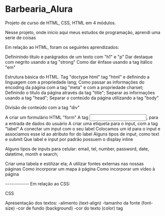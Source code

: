 # Barbearia_Alura


Projeto de curso de HTML, CSS, HTML em 4 módulos.

Nesse projeto, onde inicio aqui meus estudos de programação, aprendi uma serie de coisas 

Em relação ao HTML, foram os seguintes aprendizados:

Defininindo título e parágrados de um texto com "h1" e "p"
Dar destaque com negrito usando a tag "strong"
Como dar ênfase usando a tag itálico "em"

Estrutura básica do HTML.
Tag "doctype html"
tag "html" e definindo a linguagem com a propriedade lang;
Como passar as informações do encoding da página com a tag "meta" e com a propriedade charset;
Definindo o título da página através da tag "title";
Separar as informações usando a tag "head";
Separar o conteúdo da página utilizando a tag "body"

Divisão de conteúdo com a tag "div"

A criar um formulário HTML "form"
A tag <input>, para a entrada de dados do usuário
A criar uma etiqueta para o input, com a tag "label"
A conectar um input com o seu label
Colocamos um id para o input e associamos esse id ao atributo for do label
Alguns tipos de input, como text e submit
Que label e input por padrão possuem o display inline

Alguns tipos de inputs para celular: email, tel, number, password, date, datetime, month e search;

Criar uma tabela e estilizar ela;
A utilizar fontes externas nas nossas páginas
Como incorporar um mapa à página
Como incorporar um vídeo à página

------------ Em relação ao CSS:

CSS

Apresentação dos textos:
-alimento (text-align)
-tamanho da fonte (font-size)
-cor de fundo (background)
-cor do texto (color)
tag <style>

Utilizar identificadores para marcar especificamente um elemento
Adicionando imagem
Ajustar a altra do elemento, usando (heigth)
Ajudar a largura do elemento usando (width)
Espaçamento interno do elemento (padding)
Espaçamento externo do elemento (margin)

Classes no CSS, marcar itens, mas são repetíveis
Comportamento block e inline (display)
Use class para tudo.

Remover decoração do texto (útil para o href) text-decoration: none.

Como funciona os posicionamentos static, relative e absolute dos elementos;
Como remover os estilos que o navegador cria automaticamente (reset.css).

A tag <main>, para o conteúdo principal da nossa página
A criar listas complexas, com títulos, imagens e parágrafos
A utilizar o inline-block
A praticar e estilizar o conteúdo principal da nossa página
Aplicar bordas nos elementos

Como estilizar o botão de envio de formulário
A realizar transições nos nossos elementos, com a propriedade CSS transition
A modificar o estilo do ponteiro do mouse, quando passar por cima de determinado elemento, através da propriedade CSS cursor
A realizar transformações nos nossos elementos, como aumentar proporcionalmente a escala de determinado elemento ou rotacioná-lo, através da propriedade CSS transform

Utilizar o float

Como manipular a opacidade dos elementos, com a propriedade CSS opacity
Como manipular a opacidade das cores
Como adicionar um sombreamento em volta dos elementos, com a propriedade CSS box-shadow
Como adicionar um sombreamento em textos, com a propriedade CSS text-shadow

Design responsivo: como ajustar o estilo da nossa página de acordo com o tamanho da tela do dispositivo que a acesse:
Meta tag de Viewport
Media Queries


